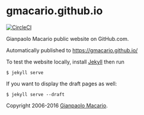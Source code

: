 gmacario.github.io
==================

[![CircleCI](https://circleci.com/gh/gmacario/gmacario.github.io.svg?style=shield)](https://circleci.com/gh/gmacario/gmacario.github.io)

Gianpaolo Macario public website on GitHub.com.

Automatically published to https://gmacario.github.io/

To test the website locally, install [Jekyll](https://jekyllrb.com/) then run

```
$ jekyll serve
```

If you want to display the draft pages as well:

```
$ jekyll serve --draft
```

Copyright 2006-2016 [Gianpaolo Macario](http://gmacario.github.io/).
